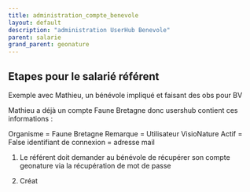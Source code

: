 ```yaml
---
title: administration_compte_benevole
layout: default
description: "administration UserHub Benevole"
parent: salarie
grand_parent: geonature
---
```



## Etapes pour le salarié référent

Exemple avec Mathieu, un bénévole impliqué et faisant des obs pour BV

Mathieu a déjà un compte Faune Bretagne 
donc usershub contient ces informations :

Organisme = Faune Bretagne
Remarque = Utilisateur VisioNature
Actif = False
identifiant de connexion = adresse mail

1) Le référent doit demander au bénévole de récupérer son compte geonature via la récupération de mot de passe

2) Créat
